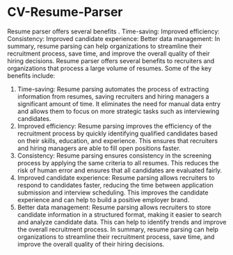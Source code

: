 # CV-Resume-Parser
Resume parser offers several benefits . Time-saving:  Improved efficiency:  Consistency:  Improved candidate experience:  Better data management:  In summary, resume parsing can help organizations to streamline their recruitment process, save time, and improve the overall quality of their hiring decisions.
Resume parser offers several benefits to recruiters and organizations that process a large volume of resumes. Some of the key benefits include:
1.	Time-saving: Resume parsing automates the process of extracting information from resumes, saving recruiters and hiring managers a significant amount of time. It eliminates the need for manual data entry and allows them to focus on more strategic tasks such as interviewing candidates.
2.	Improved efficiency: Resume parsing improves the efficiency of the recruitment process by quickly identifying qualified candidates based on their skills, education, and experience. This ensures that recruiters and hiring managers are able to fill open positions faster.
3.	Consistency: Resume parsing ensures consistency in the screening process by applying the same criteria to all resumes. This reduces the risk of human error and ensures that all candidates are evaluated fairly.
4.	Improved candidate experience: Resume parsing allows recruiters to respond to candidates faster, reducing the time between application submission and interview scheduling. This improves the candidate experience and can help to build a positive employer brand.
5.	Better data management: Resume parsing allows recruiters to store candidate information in a structured format, making it easier to search and analyze candidate data. This can help to identify trends and improve the overall recruitment process.
In summary, resume parsing can help organizations to streamline their recruitment process, save time, and improve the overall quality of their hiring decisions.
